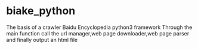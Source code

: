 # biake_python
The basis of a crawler Baidu Encyclopedia python3 framework
Through the main function call the url manager,web page downloader,web page parser and 
finally output an html file
